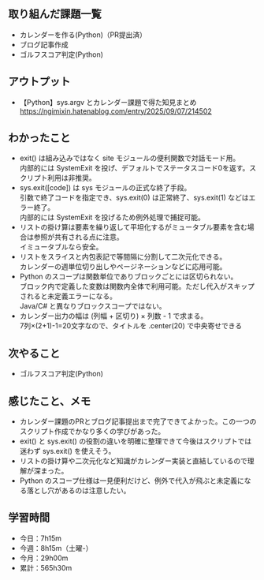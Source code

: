 ## 取り組んだ課題一覧
- カレンダーを作る(Python)（PR提出済）
- ブログ記事作成
- ゴルフスコア判定(Python)
## アウトプット
- 【Python】sys.argv とカレンダー課題で得た知見まとめ<br>
https://ngimixin.hatenablog.com/entry/2025/09/07/214502
## わかったこと
- exit() は組み込みではなく site モジュールの便利関数で対話モード用。<br>内部的には SystemExit を投げ、デフォルトでステータスコード0を返す。スクリプト利用は非推奨。
- sys.exit([code]) は sys モジュールの正式な終了手段。<br>引数で終了コードを指定でき、sys.exit(0) は正常終了、sys.exit(1) などはエラー終了。<br>内部的には SystemExit を投げるため例外処理で捕捉可能。
- リストの掛け算は要素を繰り返して平坦化するがミュータブル要素を含む場合は参照が共有される点に注意。<br>イミュータブルなら安全。
- リストをスライスと内包表記で等間隔に分割して二次元化できる。<br>    カレンダーの週単位切り出しやページネーションなどに応用可能。
- Python のスコープは関数単位でありブロックごとには区切られない。<br>ブロック内で定義した変数は関数内全体で利用可能。ただし代入がスキップされると未定義エラーになる。<br> Java/C# と異なりブロックスコープではない。
- カレンダー出力の幅は (列幅 + 区切り) × 列数 - 1 で求まる。<br>7列×(2+1)-1=20文字なので、タイトルを .center(20) で中央寄せできる
## 次やること
- ゴルフスコア判定(Python)
## 感じたこと、メモ
- カレンダー課題のPRとブログ記事提出まで完了できてよかった。この一つのスクリプト作成でかなり多くの学びがあった。
- exit() と sys.exit() の役割の違いを明確に整理できて今後はスクリプトでは迷わず sys.exit() を使えそう。
- リストの掛け算や二次元化など知識がカレンダー実装と直結しているので理解が深まった。
- Python のスコープ仕様は一見便利だけど、例外で代入が飛ぶと未定義になる落とし穴があるのは注意したい。
## 学習時間
- 今日：7h15m
- 今週：8h15m（土曜-）
- 今月：29h00m
- 累計：565h30m